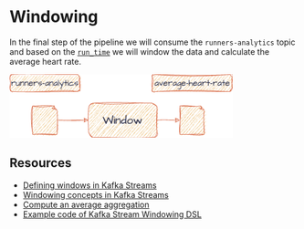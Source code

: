 # Windowing
In the final step of the pipeline we will consume the `runners-analytics` topic
and based on the [`run_time`](https://github.com/bakdata/kafka-lab/blob/main/common/src/main/avro/runners-status.avsc#L27)
we will window the data and calculate the average heart rate.

![img.png](img.png)

## Resources
- [Defining windows in Kafka Streams](https://developer.confluent.io/courses/kafka-streams/windowing/)
- [Windowing concepts in Kafka Streams](https://www.confluent.io/blog/windowing-in-kafka-streams/)
- [Compute an average aggregation](https://developer.confluent.io/tutorials/aggregating-average/kstreams.html#:~:text=To%20calculate%20the%20running%20average,%2C%20CountAndSum%3E%20ratingCountAndSum%20%3D%20ratingsById.)
- [Example code of Kafka Stream Windowing DSL](https://github.com/Programming-with-Mati/bank-transactions-queries/blob/windows/src/main/java/com/github/programmingwithmati/topology/BankBalanceTopology.java)
